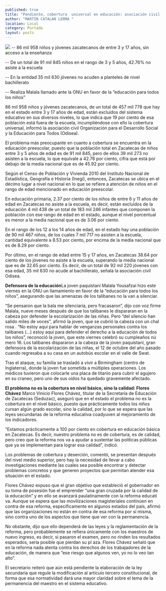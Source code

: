 ```yaml
---
published: true
title: "Pendiente, cobertura  universal en educación: asociación civil Odisea"
author: "MARTIN CATALAN LERMA "
location: Local
category: Portada
layout: posts
---
```


![](http://i.imgur.com/nfbHc68m.jpg)
-- 86 mil 958 niños y jóvenes zacatecanos de entre 3 y 17 años, sin acceso a la enseñanza  

-- De un total de 91 mil 845 niños en el rango de 3 y 5 años, 42.76% no asiste a la escuela

-- En la entidad 35 mil 630 jóvenes no acuden a planteles de nivel bachillerato

-- Realiza Malala llamado ante la ONU en favor de la “educación para todos los niños”

86 mil 958 niños y jóvenes zacatecanos, de un total de 457 mil 778 que hay en el estado entre 3 y 17 años de edad, están excluidos del sistema educativo en sus diversos niveles, lo que indica que 19 por ciento de esa población está fuera de la escuela, incumpliéndose con ello la cobertura universal, informó la asociación civil Organización para el Desarrollo Social y la Educación para Todos (Odisea). 

El problema más preocupante en cuanto a cobertura se encuentra en la educación preescolar, puesto que la población total en Zacatecas de niños entre 3 y 5 años de edad es de 91 mil 845, pero de ellos 39 mil 273 no asisten a la escuela, lo que equivale a 42.76 por ciento, cifra que está por debajo de la media nacional que es de 45.92 por ciento.

Según el Censo de Población y Vivienda 2010 del Instituto Nacional de Estadística, Geografía e Historia (Inegi), entonces, Zacatecas se ubica en el décimo lugar a nivel nacional en lo que se refiere a atención de niños en el rango de edad mencionado en educación preescolar.

En educación primaria, 2.37 por ciento de los niños de entre 6 y 11 años de edad en Zacatecas no asiste a la escuela, es decir, están excluidos de la educación 4 mil 438 de un total de 183 mil 246 infantes que componen la población con ese rango de edad en el estado, aunque el nivel porcentual es menor a la media nacional que es de 3.06 por ciento.

En el rango de los 12 a los 14 años de edad, en el estado hay una población de 90 mil 467 niños, de los cuales 7 mil 717 no asisten a la escuela, cantidad equivalente a 8.53 por ciento, por encima de la media nacional que es de 8.29 por ciento.

Por último, en el rango de edad entre 15 y 17 años, en Zacatecas 38.64 por ciento de los jóvenes no asiste a la escuela, superando la media nacional que es de 32.65 por ciento. Es decir, de un total de 92 mil 220 jóvenes con esa edad, 35 mil 630 no acude al bachillerato, señala la asociación civil Odisea. 

**Defensora de la educación**La joven paquistaní Malala Yousafzai hizo este viernes en la ONU un llamamiento en favor de la “educación para todos los niños”, asegurando que las amenazas de los talibanes no la van a silenciar.

“Se pensaron que la bala me silenciaría, pero fracasaron”, dijo con voz firme Malala, nueve meses después de que los talibanes le dispararan en la cabeza por defender la escolarización de las niñas. Pero “del silencio han salido miles de voces”, afirmó la joven, que se cubrió la cabeza con un chal rosa
.
“No estoy aquí para hablar de venganzas personales contra los talibanes (...) estoy aquí para defender el derecho a la educación de todos los niños”, reconoció la joven, que este viernes celebró su cumpleaños nú
mero 16.
Los talibanes dispararon a la cabeza de la joven paquistaní, gran defensora de la escolarización de las niñas, el 12 de octubre del año pasado cuando regresaba a su casa en un autobús escolar en el valle de Swat.

Tras el ataque, su familia se trasladó a vivir a Birmingham (centro de Inglaterra), donde la joven fue sometida a múltiples operaciones. Los médicos tuvieron que colocarle una placa de titanio para cubrir el agujero en su craneo, pero uno de sus oídos ha quedado gravemente afectado.

**El problema no es la cobertura en nivel básico, sino la calidad: Flores Chávez**
Marco Vinicio Flores Chávez, titular de la Secretaría de Educación de Zacatecas (Seduzac), aseguró que en el estado el problema no es la cobertura en el nivel básico, puesto que prácticamente todos los niños cursan algún grado escolar, sino la calidad, por lo que se espera que las leyes secundarias de la reforma educativa coadyuven al mejoramiento de los indicadores.

“Estamos prácticamente a 100 por ciento en cobertura en educación básica en Zacatecas. Es decir, nuestro problema no es de cobertura, es de calidad, pero creo que la reforma nos va a ayudar a sustentar las políticas públicas que ya se implementan para lograr esa calidad”, indicó.

Los problemas de cobertura y deserción, comentó, se presentan después del nivel medio superior, pero hay la necesidad de llevar a cabo investigaciones mediante las cuales sea posible encontrar y detectar problemas concretos y que generen proyectos que permitan atender esa situación en el estado.

Flores Chávez expuso que el gran objetivo que estableció el gobernador en su toma de posesión fue el emprender “una gran cruzada por la calidad de la educación” y en ello se avanzará paulatinamente con la reforma educati
va.
Aunque se espera que las movilizaciones magisteriales continúen en contra de esa reforma, específicamente en algunos estados del país, afirmó que las organizaciones no están en contra de esa reforma por sí misma, sino contra uno de los aspectos que tiene que ver con la permanencia.

No obstante, dijo que ello dependerá de las leyes y la reglamentación de la reforma, pero probablemente se refiera únicamente con los maestros de nuevo ingreso, es decir, si pasaron el examen, pero no rinden los resultados esperados, sería posible que pierdan su pl
aza.
Flores Chávez señaló que en la reforma nada atenta contra los derechos de los trabajadores de la educación, de manera que “ese riesgo que algunos ven, yo no lo veo tan alto”.

El secretario reiteró que aún está pendiente la elaboración de la ley secundaria que regule la modificación al artículo tercero constitucional, de forma que esa normatividad dará una mayor claridad sobre el tema de la permanencia del maestro en el sistema educativo.
